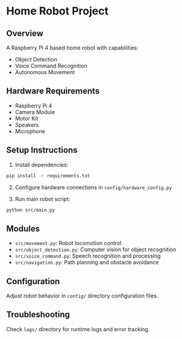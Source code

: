 # Home Robot Project

## Overview
A Raspberry Pi 4 based home robot with capabilities:
- Object Detection
- Voice Command Recognition
- Autonomous Movement

## Hardware Requirements
- Raspberry Pi 4
- Camera Module
- Motor Kit
- Speakers
- Microphone

## Setup Instructions
1. Install dependencies:
```bash
pip install -r requirements.txt
```

2. Configure hardware connections in `config/hardware_config.py`

3. Run main robot script:
```bash
python src/main.py
```

## Modules
- `src/movement.py`: Robot locomotion control
- `src/object_detection.py`: Computer vision for object recognition
- `src/voice_command.py`: Speech recognition and processing
- `src/navigation.py`: Path planning and obstacle avoidance

## Configuration
Adjust robot behavior in `config/` directory configuration files.

## Troubleshooting
Check `logs/` directory for runtime logs and error tracking.
